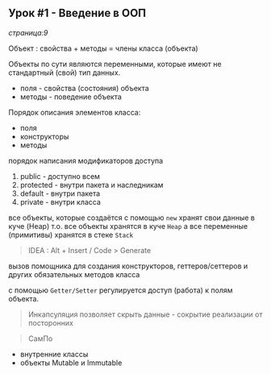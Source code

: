 ## Урок #1 - Введение в ООП
_страница:9_

Объект : свойства + методы = члены класса (объекта)

Объекты по сути являются переменными, которые имеют не стандартный (свой) тип данных.

- поля - свойства (состояния) объекта
- методы - поведение объекта

Порядок описания элементов класса:

- поля
- конструкторы
- методы

порядок написания модификаторов доступа

1. public       - доступно всем
2. protected    - внутри пакета и наследникам
3. default      - внутри пакета
4. private      - внутри класса

все объекты, которые создаётся с помощью `new` хранят свои данные в куче (Heap)
т.о. все объекты хранятся в куче `Heap`
а все переменные (примитивы) хранятся в стеке `Stack`

> IDEA : Alt + Insert / Code > Generate

вызов помощника для создания конструкторов, геттеров/сеттеров и других обязательных методов класса 

с помощью `Getter/Setter` регулируется доступ (работа) к полям объекта.

> Инкапсуляция позволяет скрыть данные - сокрытие реализации от посторонних

> СамПо 
- внутренние классы
- объекты Mutable и Immutable

